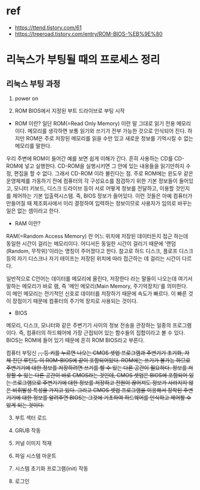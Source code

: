 # ref 
- https://ttend.tistory.com/61
- https://treeroad.tistory.com/entry/ROM-BIOS-%EB%9E%80

# 리눅스가 부팅될 때의 프로세스 정리

## 리눅스 부팅 과정 

1. power on

2. ROM BIOS에서 지정된 부트 드라이브로 부팅 시작

- ROM 이란?
일단 ROM(=Read Only Memory) 이란 말 그대로 읽기 전용 메모리이다. 메모리를 생각하면 보통 읽기와 쓰기가 전부 가능한 것으로 인식되어 진다. 하지만 ROM은 주로 저장된 메모리를 읽을 수만 있고 새로운 정보를 기억시킬 수 없는 메모리를 말한다.

우리 주변에 ROM이 들어간 예를 보면 쉽게 이해가 간다. 흔히 사용하는 CD를 CD-ROM에 넣고 실행한다. CD-ROM을 실행시키면 그 안에 있는 내용들을 읽기만하지 수정, 편집을 할 수 없다. 그래서 CD-ROM 이라 불린다는 점.  주로 ROM에는 윈도우 같은 운영체제를 가동하기 전에 컴퓨터의 각 구성요소를 점검하기 위한 기본 정보들이 들어있고, 모니터 키보드, 디스크 드라이브 등이 서로 어떻게 정보를 전달하고, 이용할 것인지를 제어하는 기본 입출력시스템. 즉, BIOS 정보가 들어있다. 이런 것들은 아예 컴퓨터가 만들어질 때 제조회사에서 미리 결정하여 입력하는 정보이므로 사용자가 임의로 바꾸는 일은 없는 셈이라고 한다.

- RAM 이란?

RAM(=Random Access Memory) 란 어느 위치에 저장된 데이터든지 접근 하는데 동일한 시간이 걸리는 메모리이다. 어디서든 동일한 시간이 걸리기 때문에 '랜덤(Random, 무작위)'이라는 명칭이 주어졌다고 한다. 참고로 하드 디스크, 플로프 디스크 등의 자기 디스크나 자기 테이프는 저장된 위치에 따라 접근하는 데 걸리는 시간이 다르다.

일반적으로 C언어는 데이터를 메모리에 올린다, 저장한다 라는 말들이 나오는데 여기서 말하는 메모리가 바로 램, 즉 '메인 메모리(Main Memory, 주기억장치)'를 의미한다. 이 메인 메모리는 전기적인 신호로 데이터를 저장하기 때문에 속도가 빠르다. 이 빠른 것이 장점이기 때문에 컴퓨터의 주기억 장치로 사용되는 것이다.

- BIOS

메모리, 디스크, 모니터와 같은 주변기기 사이의 정보 전송을 관장하는 일종의 프로그램이다. 즉, 컴퓨터의 하드웨어에 가장 근접되어 있는 함수들의 집합이라고 볼 수 있다. BIOS는 ROM에 들어 있기 때문에 흔히 ROM BIOS라고 부른다. 

컴퓨터 부팅신 <DEL>, <F1>, <F2> 등 키를 누르면 나오는 CMOS 셋업 프로그램과 주변기기 초기화, 자체 진단 루틴도 이 ROM-BIOS에 같이 포함되어있다. ROM에는 쓰기가 불가능 하므로 주변기기에 대한 정보를 저장하려면 쓰기를 할 수 있는 다른 공간이 필요하다. 정보를 저장할 수 있는 다른 공간이 바로 CMOS라는 것인데, CMOS 셋업은 BIOS에 포함되어 있는 프로그램으로 주변기기에 대한 정보를 저장하고 전원이 끊어져도 정보가 사라지지 않은 비휘발성 특성을 가지고 있다. 그리고 CMOS 셋업 프로그램을 이용해서 장착된 주변기기에 대한 정보를 알려주면 BIOS는 그것에 기초하여 하드웨어를 인식하고 제어할 수 있게 되는 것이다.

3. 부트 섹터 로드

4. GRUB 작동

5. 커널 이미지 적재

6. 파일 시스템 마운트

7. 시스템 초기화 프로그램(init) 작동

8. 로그인
